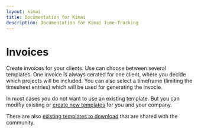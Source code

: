 ```yaml
---
layout: kimai
title: Documentation for Kimai
description: Documentation for Kimai Time-Tracking
---
```

# Invoices

Create invoices for your clients. Use can choose between several templates.
One invoice is always cerated for one client, where you decide which projects will be included. You can also select a timeframe (limiting the timesheet entries) which will be used for generating the invocie.

In most cases you do not want to use an existing template. But you can modifiy existing or [create new templates](../invoice-templates/) for you and your company.

There are also [existing templates to download](https://github.com/kimai/invoice-templates) that are shared with the community.
